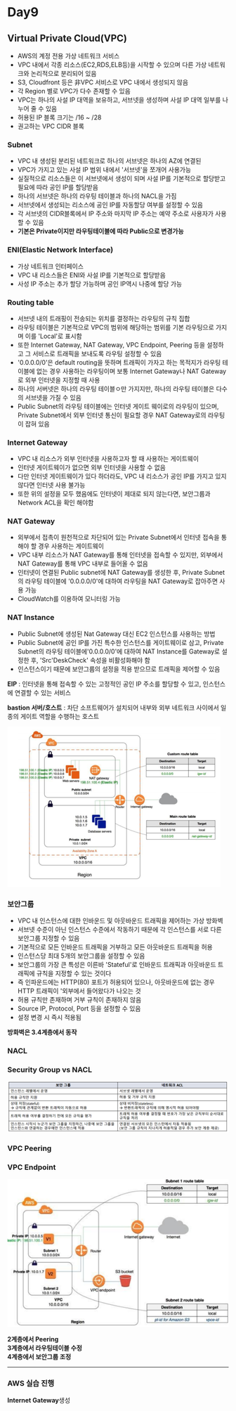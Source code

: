 # Day9

## Virtual Private Cloud(VPC)
- AWS의 계정 전용 가상 네트워크 서비스
- VPC 내에서 각종 리소스(EC2,RDS,ELB등)을 시작할 수 있으며 다른 가상 네트워크와 논리적으로 분리되어 있음
- S3, Cloudfront 등은 非VPC 서비스로 VPC 내에서 생성되지 않음
- 각 Region 별로 VPC가 다수 존재할 수 있음
- VPC는 하나의 사설 IP 대역을 보유하고, 서브넷을 생성하며 사설 IP 대역 일부를 나누어 줄 수 있음
- 허용된 IP 블록 크기는 /16 ~ /28
- 권고하는 VPC CIDR 블록


### Subnet
- VPC 내 생성된 분리된 네트워크로 하나의 서브넷은 하나의 AZ에 연결된
- VPC가 가지고 있는 사설 IP 범위 내에서 '서브넷'을 쪼개어 사용가능
- 실질적으로 리소스들은 이 서브넷에서 생성이 되며 사설 IP를 기본적으로 할당받고 필요에 따라 공인 IP를 할당받음
- 하나의 서브넷은 하나의 라우팅 테이블과 하나의 NACL을 가짐
- 서브넷에서 생성되는 리소스에 공인 IP를 자동할당 여부를 설정할 수 있음
- 각 서브넷의 CIDR블록에서 IP 주소와 마지막 IP 주소는 예약 주소로 사용자가 사용할 수 있음
- **기본은 Private이지만 라우팅테이블에 따라 Public으로 변경가능**

### ENI(Elastic Network Interface)
- 가상 네트워크 인터페이스
- VPC 내 리소스들은 ENI와 사설 IP를 기본적으로 할당받음
- 사성 IP 주소는 추가 할당 가능하며 공인 IP역시 나중에 할당 가능

### Routing table
- 서브넷 내의 트래핑이 전송되는 위치를 결정하는 라우팅의 규칙 집합
- 라우팅 테이블은 기본적으로 VPC의 범위에 해당하는 범위를 기본 라우팅으로 가지며 이를 'Local'로 표시함
- 또한 Internet Gateway, NAT Gateway, VPC Endpoint, Peering 등을 설정하고 그 서비스로 트래픽을 보내도록 라우팅 설정할 수 있음
- '0.0.0.0/0'은 default routing을 뜻하며 트래픽이 가자고 하는 목적지가 라우팅 테이블에 없는 경우 사용하는 라우팅이며 보통 Internet Gateway나 NAT Gateway로 외부 인터넷을 지정할 때 사용
- 하나의 서버넷은 하나의 라우팅 테이블ㅇ만 가지지만, 하나의 라우팅 테이블은 다수의 서브넷을 가질 수 있음
- Public Subnet의 라우팅 테이블에는 인터넷 게이트 웨이로의 라우팅이 있으며, Private Subnet에서 외부 인터넷 통신이 필요할 경우 NAT Gateway로의 라우팅이 잡혀 있음

### Internet Gateway
- VPC 내 리소스가 외부 인터넷을 사용하고자 할 때 사용하는 게이트웨이
- 인터넷 게이트웨이가 없으면 외부 인터넷을 사용할 수 없음
- 다만 인터넷 게이트웨이가 있다 하더라도, VPC 내 리소스가 공인 IP를 가지고 있지 않다면 인터넷 사용 불가능
- 또한 위의 설정을 모두 했음에도 인터넷이 제대로 되지 않는다면, 보안그룹과 Network ACL을 확인 해야함

### NAT Gateway
- 외부에서 접촉이 원천적으로 차단되어 있는 Private Subnet에서 인터넷 접속을 통해야 할 경우 사용하는 게이트웨이
- VPC 내부 리소스가 NAT Gateway를 통해 인터넷을 접속할 수 있지만, 외부에서 NAT Gateway를 통해 VPC 내부로 들어올 수 없음
- 인터넷이 연결된 Public subnet에 NAT Gateway를 생성한 후, Private Subnet의 라우팅 테이블에 '0.0.0.0/0'에 대하여 라우팅을 NAT Gateway로 잡아주면 사용 가능
- CloudWatch를 이용하여 모니터링 가능

### NAT Instance
- Public Subnet에 생성된 Nat Gateway 대신 EC2 인스턴스를 사용하는 방법
- Public Subnet에 공인 IP를 가진 특수한 인스턴스를 게이트웨이로 삼고, Private Subnet의 라우팅 테이블에'0.0.0.0/0'에 대하여 NAT Instance를 Gateway로 설정한 후, 'Src'DeskCheck' 속성을 비활성화해야 함
- 인스턴스이기 때문에 보안그룹의 설정을 적용 받으므로 트래픽을 제어할 수 있음

**EIP** : 인터넷을 통해 접속할 수 있는 고정적인 공인 IP 주소를 할당할 수 있고, 인스턴스에 연결할 수 있는 서비스

**bastion 서버/호스트** : 차단 소프트웨어가 설치되어 내부와 외부 네트워크 사이에서 일종의 게이트 역할을 수행하는 호스트

![사진](../images/NAT.png)


### 보안그룹
- VPC 내 인스턴스에 대한 인바운드 및 아웃바운드 트래픽을 제어하는 가상 방화벽
- 서브넷 수준이 아닌 인스턴스 수준에서 작동하기 때문에 각 인스턴스를 서로 다른 보안그룹 지정할 수 있음
- 기본적으로 모든 인바운드 트래픽을 거부하고 모든 아웃바운드 트래픽을 허용
- 인스턴스당 최대 5개의 보안그룹을 설정할 수 있음
- 보안그룹의 가장 큰 특성은 이른바 'Stateful'로 인바운드 트래픽과 아웃바운드 트래픽에 규칙을 지정할 수 있는 것이다
- 즉 인파운드에는 HTTP(80) 포트가 허용되어 있으나, 아웃바운드에 없는 경우 HTTP 트래픽이 '외부에서 들어왔다가 나오는 것
- 허용 규칙만 존재하며 거부 규칙이 존재하지 않음
- Source IP, Protocol, Port 등을 설정할 수 있음
- 설정 변경 시 즉시 적용됨

**방화벽은 3.4계층에서 동작**

### NACL

### Security Group vs NACL

![사진](../images/보안그룹NACL비교.png)

### VPC Peering

### VPC Endpoint

![사진](../images/peering.png)

**2계층에서 Peering**<br>
**3계층에서 라우팅테이블 수정**<br>
**4계층에서 보안그룹 조정**


---

### AWS 실습 진행

**Internet Gateway**생성 
